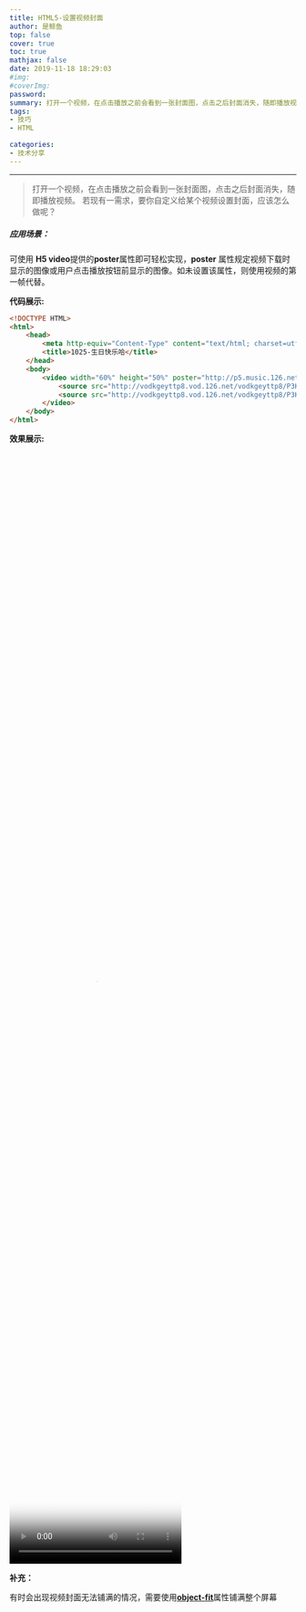 ```yaml
---
title: HTML5-设置视频封面
author: 是鲸鱼
top: false
cover: true
toc: true
mathjax: false
date: 2019-11-18 18:29:03
#img: 
#coverImg:
password:
summary: 打开一个视频，在点击播放之前会看到一张封面图，点击之后封面消失，随即播放视频。若现有一需求，要你自定义给某个视频设置封面，应该怎么做呢？H5 video poster属性—设置视频封面。
tags: 
- 技巧
- HTML

categories: 
- 技术分享
---
```


------

> 打开一个视频，在点击播放之前会看到一张封面图，点击之后封面消失，随即播放视频。
> 若现有一需求，要你自定义给某个视频设置封面，应该怎么做呢？ 



##### 应用场景：

可使用 **H5 video**提供的**poster**属性即可轻松实现，**poster** 属性规定视频下载时显示的图像或用户点击播放按钮前显示的图像。如未设置该属性，则使用视频的第一帧代替。

<b>代码展示:</b>

```html
<!DOCTYPE HTML>
<html>
    <head>
        <meta http-equiv="Content-Type" content="text/html; charset=utf-8">
        <title>1025-生日快乐哈</title>
    </head>
    <body>
        <video width="60%" height="50%" poster="http://p5.music.126.net/j0eAy04FAtpavkgLDmkyWQ==/109951165417326499?imageView=1&type=webp&thumbnail=800x0&quality=60" controls>
            <source src="http://vodkgeyttp8.vod.126.net/vodkgeyttp8/P3Ktruh9_3177831959_uhd.mp4?wsSecret=9d9d9bafc2026aea0dd309facb914d69&wsTime=1614426964" type="video/mp4">
            <source src="http://vodkgeyttp8.vod.126.net/vodkgeyttp8/P3Ktruh9_3177831959_uhd.mp4" type="video/ogg">
        </video>
    </body>
</html>
```

<b>效果展示:</b>

<!DOCTYPE HTML>
<html>
    <head>
        <meta http-equiv="Content-Type" content="text/html; charset=utf-8">
        <title>1025-生日快乐哈</title>
    </head>
    <body>
        <video width="60%" height="50%" poster="http://p5.music.126.net/j0eAy04FAtpavkgLDmkyWQ==/109951165417326499?imageView=1&type=webp&thumbnail=800x0&quality=60" controls>
            <source src="http://vodkgeyttp8.vod.126.net/vodkgeyttp8/P3Ktruh9_3177831959_uhd.mp4?wsSecret=9d9d9bafc2026aea0dd309facb914d69&wsTime=1614426964" type="video/mp4">
            <source src="http://vodkgeyttp8.vod.126.net/vodkgeyttp8/P3Ktruh9_3177831959_uhd.mp4" type="video/ogg">
        </video>
    </body>
</html>


**补充：** 

有时会出现视频封面无法铺满的情况，需要使用[**object-fit**](https://developer.mozilla.org/zh-CN/docs/Web/CSS/object-fit)属性铺满整个屏幕



